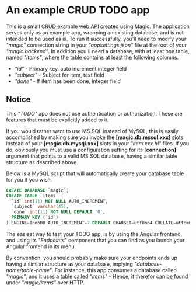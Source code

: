 
# An example CRUD TODO app

This is a small CRUD example web API created using Magic. The application serves only as
an example app, wrapping an existing database, and is not intended to be used as is. To
run it successfully, you'll need to modify your _"magic"_ connection string in
your _"appsettings.json"_ file at the root of your _"magic.backend"_. In addition you'll
need a database, with at least one table, named _"items"_, where the table contains at
least the following columns.

* _"id"_ - Primary key, auto increment integer field
* _"subject"_ - Subject for item, text field
* _"done"_ - If item has been done, integer field

## Notice

This _"TODO"_ app does not use authentication or authorization. These are features that
must be explicitly added to it.

If you would rather want to use MS SQL instead of MySQL, this is easily accomplished by making
sure you invoke the **[magic.db.mssql.xxx]** slots instead of your **[magic.db.mysql.xxx]**
slots in your _"item.xxx.hl"_ files. If you do, obviously you must use a configuration
setting for its **[connection]** argument that points to a valid MS SQL database, having
a similar table structure as described above.

Below is a MySQL script that will automatically create your database table for you if
you wish.

```sql
CREATE DATABASE `magic`;
CREATE TABLE `items` (
  `id` int(11) NOT NULL AUTO_INCREMENT,
  `subject` varchar(45),
  `done` int(11) NOT NULL DEFAULT '0',
  PRIMARY KEY (`id`)
) ENGINE=InnoDB AUTO_INCREMENT=7 DEFAULT CHARSET=utf8mb4 COLLATE=utf8mb4_0900_ai_ci;
```

The easiest way to test your TODO app, is by using the Angular frontend, and using its
_"Endpoints"_ component that you can find as you launch your Angular frontend in its menu.

By convention, you should probably make sure your endpoints ends up having a similar
structure as your database, implying _"database-name/table-name"_. For instance, this
app consumes a database called _"magic"_, and it uses a table called _"items"_ - Hence,
it therefor can be found under _"magic/items"_ over HTTP.
